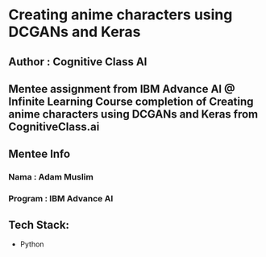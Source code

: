 # Creating anime characters using DCGANs and Keras
## Author : Cognitive Class AI

Mentee assignment from IBM Advance AI @ Infinite Learning
Course completion of Creating anime characters using DCGANs and Keras from CognitiveClass.ai
---

## Mentee Info
### Nama : Adam Muslim
### Program : IBM Advance AI

## Tech Stack:
- Python
